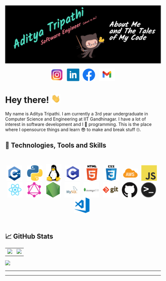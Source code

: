 [![Header](header.png "Header")](https://github.com/adityatripathiiit/)


<p align='center'>
<a href="http://instagram.com/aditya_trips_"><img height="40" src="icons/insta.png"></a>&nbsp;&nbsp;
<a href="https://www.linkedin.com/in/aditya-tripathi-495a5219b/"><img height="40" src="icons/linkedin.png"></a>&nbsp;&nbsp;
<a href="https://www.facebook.com/aditya.tripathi.58367116"><img height="40" src="icons/fb.png"></a>&nbsp;&nbsp;
<a href="mailto:adityatripathiball@gmail.com"><img height="40" src="icons/gmail.png"></a>
</p>

# Hey there! <img src="wave.gif" width="30px">

My name is Aditya Tripathi. I am currently a 3rd year undergraduate in Computer Science and Engineering at IIT Gandhinagar. I have a lot of interest in software development and I 🧡 programming. This is the place where I opensource things and learn 😎 to make and break stuff 🙄. 

## 🔧 Technologies, Tools and Skills
<br>
<p align="center">
<img align="center" alt="C++" width="50" src="icons/cpp.png" /> &nbsp;&nbsp;
<img align="center" alt="Python" width="50" src="icons/python.png" />&nbsp;&nbsp;
<img align="center" alt="Linux" width="50" src="icons/linux.png" />&nbsp;&nbsp;
<img align="center" alt="C" width="50" src="icons/c.png" />&nbsp;&nbsp;
<img align="center" alt="HTML5" width="50" src="icons/html.png" />&nbsp;&nbsp;
<img align="center" alt="CSS3" width="50" src="icons/css.png" />&nbsp;&nbsp;
<img align="center" alt="AWS" width="50" src="icons/aws.png" />&nbsp;&nbsp;
<img align="center" alt="JavaScript" width="50" src="icons/javascript.png" />&nbsp;&nbsp;
<img align="center" alt="React" width="50" src="icons/react.png" />&nbsp;&nbsp;
<img align="center" alt="GraphQL" width="50" src="icons/graphql.png" />&nbsp;&nbsp;
<img align="center" alt="Node.js" width="50" src="icons/nodejs.png" />&nbsp;&nbsp;
<img align="center" alt="MySQL" width="50" src="icons/mysql.png" />&nbsp;&nbsp;
<img align="center" alt="MongoDB" width="50" src="icons/mongodb.png" />&nbsp;&nbsp;
<img align="center" alt="Git" width="50" src="icons/git.png" />&nbsp;&nbsp;
<img align="center" alt="GitHub" width="50" src="icons/github.png" />&nbsp;&nbsp;
<img align="center" alt="Terminal" width="50" src="icons/terminal.png" />&nbsp;&nbsp;
<img align="center" alt="Visual Studio Code" width="50" src="icons/visual-studio-code.png" />&nbsp;&nbsp;
</p>

<br>

## 📈 GitHub Stats

<table width="100%">
  <tr>
    <td>
      <img height="200em" src="https://github-readme-stats.vercel.app/api?username=adityatripathiiit&show_icons=true&hide_border=true" /> 
    </td>
    <td> 
      <img height="200em" src="https://github-readme-stats.vercel.app/api/top-langs/?username=adityatripathiiit&exclude_repo=Digital,Python-Based-Automated-Verilog-Code-Generator-For-Arithmetic-Unit&show_icons=true&hide_border=true&layout=compact&langs_count=8"/> 
    </td>
  </tr>
<table>

![](https://komarev.com/ghpvc/?username=adityatripathiiit&color=brightgreen&style=flat)


---


---